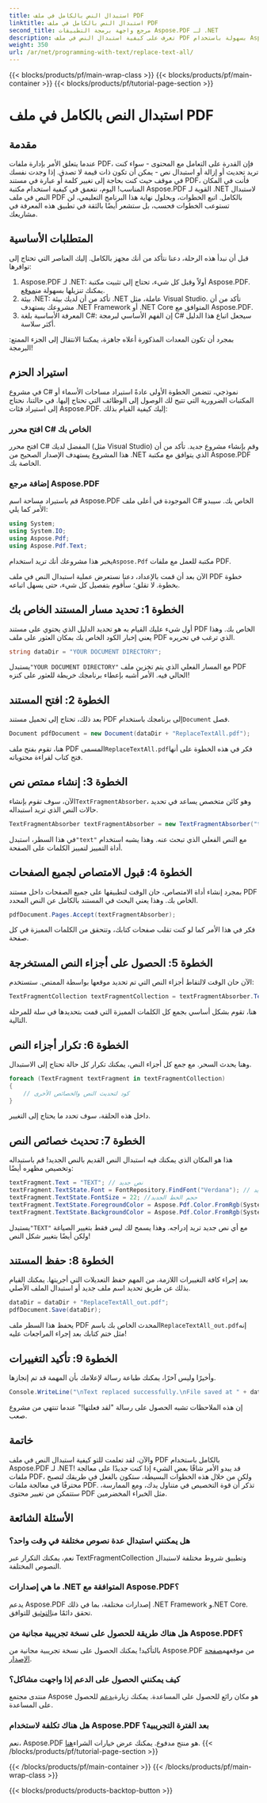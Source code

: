 ```yaml
---
title: استبدال النص بالكامل في ملف PDF
linktitle: استبدال النص بالكامل في ملف PDF
second_title: مرجع واجهة برمجة التطبيقات Aspose.PDF لـ .NET
description: تعرف على كيفية استبدال النص في ملف PDF بسهولة باستخدام Aspose.PDF for .NET. دليل كامل مع مقتطفات التعليمات البرمجية المضمنة.
weight: 350
url: /ar/net/programming-with-text/replace-text-all/
---
```


{{< blocks/products/pf/main-wrap-class >}}
{{< blocks/products/pf/main-container >}}
{{< blocks/products/pf/tutorial-page-section >}}

# استبدال النص بالكامل في ملف PDF

## مقدمة

عندما يتعلق الأمر بإدارة ملفات PDF، فإن القدرة على التعامل مع المحتوى - سواء كنت تريد تحديث أو إزالة أو استبدال نص - يمكن أن تكون ذات قيمة لا تصدق. إذا وجدت نفسك في موقف حيث كنت بحاجة إلى تغيير كلمة أو عبارة في مستند PDF، فأنت في المكان المناسب! اليوم، نتعمق في كيفية استخدام مكتبة Aspose.PDF القوية لـ .NET لاستبدال النص في ملف PDF بالكامل. اتبع الخطوات، وبحلول نهاية هذا البرنامج التعليمي، لن تستوعب الخطوات فحسب، بل ستشعر أيضًا بالثقة في تطبيق هذه المعرفة في مشاريعك.

## المتطلبات الأساسية

قبل أن نبدأ هذه الرحلة، دعنا نتأكد من أنك مجهز بالكامل. إليك العناصر التي تحتاج إلى توافرها:

1.  Aspose.PDF لـ .NET: أولاً وقبل كل شيء، تحتاج إلى تثبيت مكتبة Aspose.PDF. يمكنك تنزيلها بسهولة من[موقع](https://releases.aspose.com/pdf/net/).
2. بيئة .NET: تأكد من أن لديك بيئة .NET عاملة، مثل Visual Studio. تأكد من أن مشروعك يستهدف .NET Framework أو .NET Core المتوافق مع Aspose.PDF.
3. المعرفة الأساسية بلغة C#: إن الفهم الأساسي لبرمجة C# سيجعل اتباع هذا الدليل أكثر سلاسة.

بمجرد أن تكون المعدات المذكورة أعلاه جاهزة، يمكننا الانتقال إلى الجزء الممتع: البرمجة!

## استيراد الحزم

في مشروع C# نموذجي، تتضمن الخطوة الأولى عادةً استيراد مساحات الأسماء أو المكتبات الضرورية التي تتيح لك الوصول إلى الوظائف التي تحتاج إليها. في حالتنا، نحتاج إلى استيراد فئات Aspose.PDF. إليك كيفية القيام بذلك:

### افتح محرر C# الخاص بك

افتح محرر C# المفضل لديك (مثل Visual Studio) وقم بإنشاء مشروع جديد. تأكد من أن هذا المشروع يستهدف الإصدار الصحيح من .NET الذي يتوافق مع مكتبة Aspose.PDF الخاصة بك.

### إضافة مرجع Aspose.PDF

قم باستيراد مساحة اسم Aspose.PDF الموجودة في أعلى ملف C# الخاص بك. سيبدو الأمر كما يلي:

```csharp
using System;
using System.IO;
using Aspose.Pdf;
using Aspose.Pdf.Text;
```

 يخبر هذا مشروعك أنك تريد استخدام`Aspose.Pdf` مكتبة للعمل مع ملفات PDF.

الآن بعد أن قمت بالإعداد، دعنا نستعرض عملية استبدال النص في ملف PDF خطوة بخطوة. لا تقلق؛ سأقوم بتفصيل كل شيء، حتى يسهل اتباعه.

## الخطوة 1: تحديد مسار المستند الخاص بك

أول شيء عليك القيام به هو تحديد الدليل الذي يحتوي على مستند PDF الخاص بك. وهذا يعني إخبار الكود الخاص بك بمكان العثور على ملف PDF الذي ترغب في تحريره. 

```csharp
string dataDir = "YOUR DOCUMENT DIRECTORY";
```

 يستبدل`"YOUR DOCUMENT DIRECTORY"` مع المسار الفعلي الذي يتم تخزين ملف PDF الحالي فيه. الأمر أشبه بإعطاء برنامجك خريطة للعثور على كنزه!

## الخطوة 2: افتح المستند

 بعد ذلك، تحتاج إلى تحميل مستند PDF إلى برنامجك باستخدام`Document` فصل.

```csharp
Document pdfDocument = new Document(dataDir + "ReplaceTextAll.pdf");
```

 هنا، تقوم بفتح ملف PDF المسمى`ReplaceTextAll.pdf`فكر في هذه الخطوة على أنها فتح كتاب لقراءة محتوياته.

## الخطوة 3: إنشاء ممتص نص

 الآن، سوف تقوم بإنشاء`TextFragmentAbsorber`، وهو كائن متخصص يساعد في تحديد حالات النص الذي تريد استبداله. 

```csharp
TextFragmentAbsorber textFragmentAbsorber = new TextFragmentAbsorber("text");
```

 في هذا السطر، استبدل`"text"` مع النص الفعلي الذي تبحث عنه. وهذا يشبه استخدام أداة التمييز لتمييز الكلمات على الصفحة.

## الخطوة 4: قبول الامتصاص لجميع الصفحات

بمجرد إنشاء أداة الامتصاص، حان الوقت لتطبيقها على جميع الصفحات داخل مستند PDF الخاص بك. وهذا يعني البحث في المستند بالكامل عن النص المحدد.

```csharp
pdfDocument.Pages.Accept(textFragmentAbsorber);
```

فكر في هذا الأمر كما لو كنت تقلب صفحات كتابك، وتتحقق من الكلمات المميزة في كل صفحة.

## الخطوة 5: الحصول على أجزاء النص المستخرجة

الآن حان الوقت لالتقاط أجزاء النص التي تم تحديد موقعها بواسطة الممتص. ستستخدم:

```csharp
TextFragmentCollection textFragmentCollection = textFragmentAbsorber.TextFragments;
```

هنا، تقوم بشكل أساسي بجمع كل الكلمات المميزة التي قمت بتحديدها في سلة للمرحلة التالية.

## الخطوة 6: تكرار أجزاء النص

وهنا يحدث السحر. مع جمع كل أجزاء النص، يمكنك تكرار كل حالة تحتاج إلى الاستبدال. 

```csharp
foreach (TextFragment textFragment in textFragmentCollection)
{
    // كود لتحديث النص والخصائص الأخرى
}
```

داخل هذه الحلقة، سوف تحدد ما يحتاج إلى التغيير.

## الخطوة 7: تحديث خصائص النص

هذا هو المكان الذي يمكنك فيه استبدال النص القديم بالنص الجديد! قم باستبداله وتخصيص مظهره أيضًا:

```csharp
textFragment.Text = "TEXT"; // نص جديد
textFragment.TextState.Font = FontRepository.FindFont("Verdana"); // خط جديد
textFragment.TextState.FontSize = 22; //حجم الخط الجديد
textFragment.TextState.ForegroundColor = Aspose.Pdf.Color.FromRgb(System.Drawing.Color.Blue); // لون النص
textFragment.TextState.BackgroundColor = Aspose.Pdf.Color.FromRgb(System.Drawing.Color.Green); // لون الخلفية
```

 يستبدل`"TEXT"` مع أي نص جديد تريد إدراجه. وهذا يسمح لك ليس فقط بتغيير الصياغة ولكن أيضًا بتغيير شكل النص!

## الخطوة 8: حفظ المستند

بعد إجراء كافة التغييرات اللازمة، من المهم حفظ التعديلات التي أجريتها. يمكنك القيام بذلك عن طريق تحديد اسم ملف جديد أو استبدال الملف الأصلي. 

```csharp
dataDir = dataDir + "ReplaceTextAll_out.pdf";
pdfDocument.Save(dataDir);
```

 يحفظ هذا السطر ملف PDF المحدث الخاص بك باسم`ReplaceTextAll_out.pdf`إنه مثل ختم كتابك بعد إجراء المراجعات عليه!

## الخطوة 9: تأكيد التغييرات

وأخيرًا وليس آخرًا، يمكنك طباعة رسالة لإعلامك بأن المهمة قد تم إنجازها. 

```csharp
Console.WriteLine("\nText replaced successfully.\nFile saved at " + dataDir);
```

إن هذه الملاحظات تشبه الحصول على رسالة "لقد فعلتها!" عندما تنتهي من مشروع صعب.

## خاتمة

والآن، لقد تعلمت للتو كيفية استبدال النص في ملف PDF بالكامل باستخدام Aspose.PDF لـ .NET! قد يبدو الأمر شاقًا بعض الشيء إذا كنت جديدًا على معالجة ملفات PDF، ولكن من خلال هذه الخطوات البسيطة، ستكون بالفعل في طريقك لتصبح محترفًا في معالجة ملفات PDF. تذكر أن قوة التخصيص في متناول يدك، ومع الممارسة، ستتمكن من تغيير محتوى PDF مثل الخبراء المخضرمين.

## الأسئلة الشائعة

### هل يمكنني استبدال عدة نصوص مختلفة في وقت واحد؟
نعم، يمكنك التكرار عبر TextFragmentCollection وتطبيق شروط مختلفة لاستبدال النصوص المختلفة.

### ما هي إصدارات .NET المتوافقة مع Aspose.PDF؟
 يدعم Aspose.PDF إصدارات مختلفة، بما في ذلك .NET Framework و.NET Core. تحقق دائمًا من[التوثيق](https://reference.aspose.com/pdf/net/) للتوافق.

### هل هناك طريقة للحصول على نسخة تجريبية مجانية من Aspose.PDF؟
 بالتأكيد! يمكنك الحصول على نسخة تجريبية مجانية من Aspose.PDF من موقعهم[صفحة الإصدار](https://releases.aspose.com/).

### كيف يمكنني الحصول على الدعم إذا واجهت مشاكل؟
 منتدى مجتمع Aspose هو مكان رائع للحصول على المساعدة. يمكنك زيارة[يدعم](https://forum.aspose.com/c/pdf/10) للحصول على المساعدة.

### هل هناك تكلفة لاستخدام Aspose.PDF بعد الفترة التجريبية؟
 نعم، Aspose.PDF هو منتج مدفوع. يمكنك عرض خيارات الشراء[هنا](https://purchase.aspose.com/buy).
{{< /blocks/products/pf/tutorial-page-section >}}

{{< /blocks/products/pf/main-container >}}
{{< /blocks/products/pf/main-wrap-class >}}

{{< blocks/products/products-backtop-button >}}
